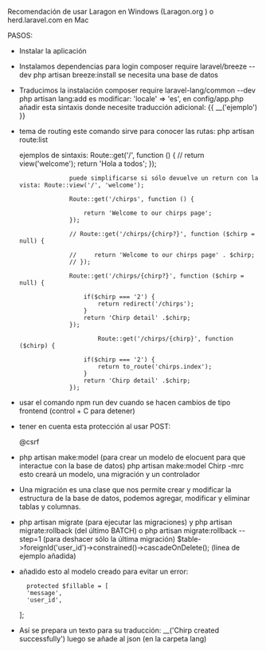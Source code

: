 Recomendación de usar Laragon en Windows (Laragon.org ) o herd.laravel.com en Mac

PASOS:
- Instalar la aplicación
- Instalamos dependencias para login 
    composer require laravel/breeze --dev
    php artisan breeze:install
    se necesita una base de datos
- Traducimos la instalación
    composer require laravel-lang/common --dev
    php artisan lang:add es
    modificar: 'locale' => 'es', en config/app.php
    añadir esta sintaxis donde necesite traducción adicional: {{ __('ejemplo') }}

- tema de routing
    este comando sirve para conocer las rutas: php artisan route:list

    ejemplos de sintaxis:
                        Route::get('/', function () { 
                        // return view('welcome');
                        return 'Hola a todos';
                    });

                    puede simplificarse si sólo devuelve un return con la vista: Route::view('/', 'welcome');

                    Route::get('/chirps', function () {
                        
                        return 'Welcome to our chirps page';
                    });

                    // Route::get('/chirps/{chirp?}', function ($chirp = null) {
                        
                    //     return 'Welcome to our chirps page' . $chirp;
                    // });

                    Route::get('/chirps/{chirp?}', function ($chirp = null) {
                        
                        if($chirp === '2') {
                            return redirect('/chirps');
                        }
                        return 'Chirp detail' .$chirp;
                    });

                            Route::get('/chirps/{chirp}', function ($chirp) {
                        
                        if($chirp === '2') {
                            return to_route('chirps.index');
                        }
                        return 'Chirp detail' .$chirp;
                    });

- usar el comando npm run dev cuando se hacen cambios de tipo frontend (control + C para detener)

- tener en cuenta esta protección al usar POST: <form method="POST">
    @csrf    

- php artisan make:model (para crear un modelo de elocuent para que interactue con la base de datos)
    php artisan make:model Chirp -mrc
    esto creará un modelo, una migración y un controlador

- Una migración es una clase que nos permite crear y modificar la estructura de la base de datos, podemos agregar, modificar y eliminar tablas y columnas.

- php artisan migrate (para ejecutar las migraciones)
    y php artisan migrate:rollback (del último BATCH)
    o php artisan migrate:rollback --step=1 (para deshacer sólo la última migración)
    $table->foreignId('user_id')->constrained()->cascadeOnDelete(); (linea de ejemplo añadida)

- añadido esto al modelo creado para evitar un error: 
        
        protected $fillable = [
        'message',
        'user_id',
    ];

- Así se prepara un texto para su traducción: 
    __('Chirp created successfully')
    luego se añade al json (en la carpeta lang)


